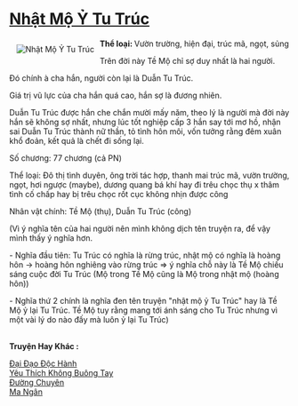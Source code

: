 <a href="https://utruyen.com/truyen/nhat-mo-y-tu-truc/18680/" title="Nhật Mộ Ỷ Tu Trúc"><h1>Nhật Mộ Ỷ Tu Trúc</h1></a><div style="display:table"><img align="right" style="float: left; padding: 10px;" src="https://utruyen.com/images/story/200x260/nhat-mo-y-tu-truc.jpg" alt="Nhật Mộ Ỷ Tu Trúc"><b>Thể loại: </b>Vườn trường, hiện đại, trúc mã, ngọt, sủng<p></p>Trên đời này Tề Mộ chỉ sợ duy nhất là hai người. <p></p>Đó chính à cha hắn, người còn lại là Duẫn Tu Trúc.<p></p>Giá trị vũ lực của cha hắn quá cao, hắn sợ là đương nhiên.<p></p>Duẫn Tu Trúc được hắn che chắn mười mấy năm, theo lý là người mà đời này hắn sẽ không sợ nhất, nhưng lúc tốt nghiệp cấp 3 hắn say tới mơ hồ, nhận sai Duẫn Tu Trúc thành nữ thần, tỏ tình hôn môi, vốn tưởng rằng đêm xuân khổ đoản, kết quả là chết đi sống lại.<p></p>Số chương: 77 chương (cả PN)<p></p>Thể loại: Đô thị tình duyên, ông trời tác hợp, thanh mai trúc mã, vườn trường, ngọt, hơi ngược (maybe), dương quang bá khí hay đi trêu chọc thụ x thâm tình cố chấp hay bị trêu chọc rốt cục không nhịn được công<p></p>Nhân vật chính: Tề Mộ (thụ), Duẫn Tu Trúc (công)<p></p>(Vì ý nghĩa tên của hai người nên mình không dịch tên truyện ra, để vậy mình thấy ý nghĩa hơn. <p></p>- Nghĩa đầu tiên: Tu Trúc có nghĩa là rừng trúc, nhật mộ có nghĩa là hoàng hôn -> hoàng hôn nghiêng vào rừng trúc => ý nghĩa chỗ này là Tề Mộ chiếu sáng cuộc đời Tu Trúc (Mộ trong Tề Mộ cũng là Mộ trong nhật mộ (hoàng hôn))<p></p>- Nghĩa thứ 2 chính là nghĩa đen tên truyện "nhật mộ ỷ Tu Trúc" hay là Tề Mộ ỷ lại Tu Trúc. Tề Mộ tuy rằng mang tới ánh sáng cho Tu Trúc nhưng vì một vài lý do nào đấy mà luôn ỷ lại Tu Trúc)</div><p><br><b>Truyện Hay Khác :</b></p><a href="https://utruyen.com/truyen/dai-dao-doc-hanh/9964/" alt="Đại Đạo Độc Hành">Đại Đạo Độc Hành</a><br/><a href="https://truyenngontinhay.wordpress.com/2019/10/03/yeu-thich-khong-buong-tay/" alt="Yêu Thích Không Buông Tay">Yêu Thích Không Buông Tay</a><br/><a href="https://truyenngontinhay.wordpress.com/2019/10/03/duong-chuyen/" alt="Đường Chuyên">Đường Chuyên</a><br/><a href="https://truyenngontinhay.wordpress.com/2019/10/03/ma-ngan/" alt="Ma Ngân">Ma Ngân</a><br/>